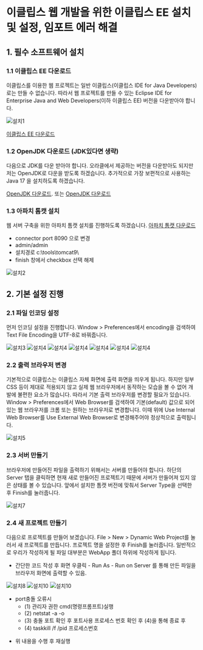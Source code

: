# 이클립스 웹 개발을 위한 이클립스 EE 설치 및 설정, 임포트 에러 해결

## 1. 필수 소프트웨어 설치
### 1.1 이클립스 EE 다운로드
이클립스를 이용한 웹 프로젝트는 일반 이클립스(이클립스 IDE for Java Developers)로는 만들 수 없습니다. 따라서 웹 프로젝트를 만들 수 있는 Eclipse IDE for Enterprise Java and Web Developers(이하 이클립스 EE) 버전을 다운받아야 합니다.

![설치1](https://github.com/leeapgil/study-summary/blob/master/img/setting1.PNG)

[이클립스 EE 다운로드](https://www.eclipse.org/downloads/packages/release/2021-03/r)

### 1.2 OpenJDK 다운로드 (JDK있다면 생략)

다음으로 JDK를 다운 받아야 합니다. 오라클에서 제공하는 버전을 다운받아도 되지만 저는 OpenJDK로 다운을 받도록 하겠습니다. 추가적으로 가장 보편적으로 사용하는 Java 17 을 설치하도록 하겠습니다.

[OpenJDK 다운로드](https://adoptium.net/).
또는 
[OpenJDK 다운로드](https://www.oracle.com/java/technologies/downloads/)

### 1.3 아파치 톰캣 설치

웹 서버 구축을 위한 아파치 톰캣 설치를 진행하도록 하겠습니다.
[아파치 톰캣 다운로드](https://tomcat.apache.org/download-90.cgi)

- connector port 8090 으로 변경
- admin/admin
- 설치경로 c:\tools\tomcat9\ 
- finish 창에서 checkbox 선택 해제

![설치2](https://github.com/leeapgil/study-summary/blob/master/img/setting2.PNG)

  

## 2. 기본 설정 진행

### 2.1 파일 인코딩 설정

먼저 인코딩 설정을 진행합니다. Window > Preferences에서 encoding을 검색하여 Text File Encoding을 UTF-8로 바꿔줍니다.

![설치3](https://github.com/leeapgil/study-summary/blob/master/img/setting3.PNG)
![설치4](https://github.com/leeapgil/study-summary/blob/master/img/setting4.PNG)
![설치4](https://github.com/leeapgil/study-summary/blob/master/img/setting4-1.PNG)
![설치4](https://github.com/leeapgil/study-summary/blob/master/img/setting4-2.PNG)
![설치4](https://github.com/leeapgil/study-summary/blob/master/img/setting4-3.PNG)
![설치4](https://github.com/leeapgil/study-summary/blob/master/img/setting4-4.PNG)
![설치4](https://github.com/leeapgil/study-summary/blob/master/img/setting4-5.PNG)

### 2.2 출력 브라우저 변경

기본적으로 이클립스는 이클립스 자체 화면에 출력 화면을 띄우게 됩니다. 하지만 일부 CSS 등이 제대로 적용되지 않고 실제 웹 브라우저에서 동작하는 모습을 볼 수 없어 개발에 불편한 요소가 많습니다. 따라서 기본 출력 브라우저를 변경할 필요가 있습니다. Window > Preferences에서 Web Browser를 검색하여 기본(default) 값으로 되어있는 웹 브라우저를 크롬 또는 원하는 브라우저로 변경합니다. 이때 위에 Use Internal Web Browser를 Use External Web Browser로 변경해주어야 정상적으로 출력됩니다.

![설치5](https://github.com/leeapgil/study-summary/blob/master/img/setting5.PNG)

### 2.3 서버 만들기

브라우저에 만들어진 파일을 출력하기 위해서는 서버를 만들어야 합니다. 하단의 Server 탭을 클릭하면 현재 새로 만들어진 프로젝트기 때문에 서버가 만들어져 있지 않은 상태를 볼 수 있습니다. 앞에서 설치한 톰캣 버전에 맞춰서 Server Type을 선택한 후 Finish를 눌러줍니다.

![설치7](https://github.com/leeapgil/study-summary/blob/master/img/setting7.PNG)

### 2.4 새 프로젝트 만들기

다음으로 프로젝트를 만들어 보겠습니다. File > New > Dynamic Web Project를 눌러서 새 프로젝트를 만듭니다. 프로젝트 명을 설정한 후 Finish를 눌러줍니다. 일반적으로 우리가 작성하게 될 파일 대부분은 WebApp 폴더 하위에 작성하게 됩니다.

- 간단한 코드 작성 후 화면 우클릭 - Run As - Run on Server 를 통해 만든 파일을 브라우저 화면에 출력할 수 있음.

![설치8](https://github.com/leeapgil/study-summary/blob/master/img/setting8.PNG)
![설치10](https://github.com/leeapgil/study-summary/blob/master/img/setting10.PNG)
![설치10](https://github.com/leeapgil/study-summary/blob/master/img/setting11.PNG)

- port충돌 오류시
  + (1) 관리자 권한 cmd(명령프롬프트)실행
  + (2) netstat -a -o
  + (3) 충돌 포트 확인 후 포트사용 프로세스 번호 확인 후 (4)을 통해 종료 후 
  + (4) taskkill /f /pid 프로세스번호
* 위 내용을 수행 후 재실행 





